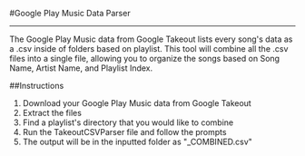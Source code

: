 #Google Play Music Data Parser

---

The Google Play Music data from Google Takeout lists every song's data as a .csv inside of folders based on playlist.
This tool will combine all the .csv files into a single file, allowing you to organize the songs based on Song Name, Artist Name, and Playlist Index.

##Instructions

1. Download your Google Play Music data from Google Takeout
2. Extract the files
3. Find a playlist's directory that you would like to combine
4. Run the TakeoutCSVParser file and follow the prompts
5. The output will be in the inputted folder as "_COMBINED.csv"